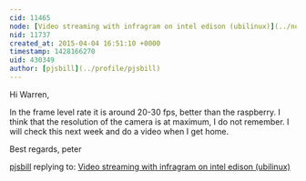 ```yaml
---
cid: 11465
node: [Video streaming with infragram on intel edison (ubilinux)](../notes/pjsbill/04-02-2015/video-streaming-with-infragram-on-intel-edison-ubilinux)
nid: 11737
created_at: 2015-04-04 16:51:10 +0000
timestamp: 1428166270
uid: 430349
author: [pjsbill](../profile/pjsbill)
---
```


Hi Warren,

In the frame level rate it is around 20-30 fps, better than the raspberry. I think that the resolution of the camera is at maximum, I do not remember. I will check this next week and do a video when I get home.

Best regards, peter 


[pjsbill](../profile/pjsbill) replying to: [Video streaming with infragram on intel edison (ubilinux)](../notes/pjsbill/04-02-2015/video-streaming-with-infragram-on-intel-edison-ubilinux)

